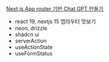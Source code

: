 [Next.js App router 기반 Chat GPT 만들기](https://www.inflearn.com/course/nextjs-app-router-chatgpt%EB%A7%8C%EB%93%A4%EA%B8%B0/dashboard)

- react 19, nextjs 15 앱라우터 맛보기
- neon, drizzle
- shadcn ui
- serverAction
- useActionState
- useFormStatus
